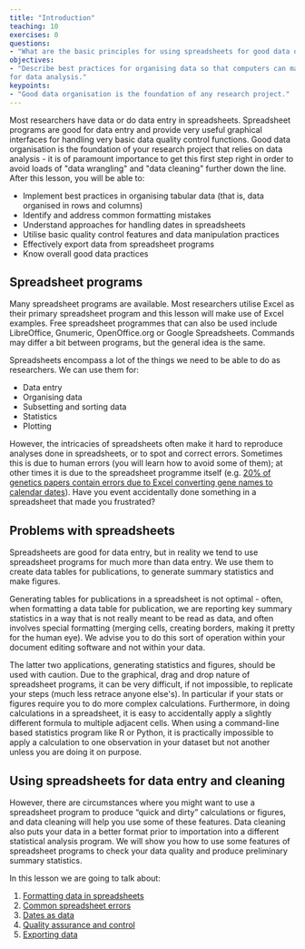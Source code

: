 ```yaml
---
title: "Introduction"
teaching: 10
exercises: 0
questions:
- "What are the basic principles for using spreadsheets for good data organisation?"
objectives:
- "Describe best practices for organising data so that computers can make the best use of it 
for data analysis."
keypoints:
- "Good data organisation is the foundation of any research project."
---
```


Most researchers have data or do data entry in
spreadsheets. Spreadsheet programs are good for data entry and provide very useful graphical
interfaces for handling very basic data quality control functions. 
Good data organisation is the foundation of your research project that relies on data analysis - it is of paramount
importance to get this first step right in order to avoid loads of "data wrangling" and "data cleaning" 
further down the line. After this lesson, you will be able to:
- Implement best practices in organising tabular data (that is, data organised in rows and columns) 
- Identify and address common formatting mistakes
- Understand approaches for handling dates in spreadsheets
- Utilise basic quality control features and data manipulation practices
- Effectively export data from spreadsheet programs
- Know overall good data practices

## Spreadsheet programs

Many spreadsheet programs are available. Most researchers utilise Excel as their primary spreadsheet program and this lesson will make use of Excel examples. Free spreadsheet programmes that can also be used include LibreOffice, Gnumeric, OpenOffice.org or Google Spreadsheets. Commands may differ a bit between programs, but the general idea
is the same.

Spreadsheets encompass a lot of the things we need
to be able to do as researchers. We can use them for:

- Data entry
- Organising data
- Subsetting and sorting data
- Statistics
- Plotting

However, the intricacies of spreadsheets often make it hard to reproduce analyses done in spreadsheets, or to
spot and correct errors. Sometimes this is due to human errors (you will learn how to avoid some of them); 
at other times it is due to the spreadsheet programme itself (e.g. [20% of genetics papers contain errors due to Excel converting gene names to calendar dates](https://www.theverge.com/2020/8/6/21355674/human-genes-rename-microsoft-excel-misreading-dates)). 
Have you event accidentally done something in a spreadsheet that made you frustrated?  

## Problems with spreadsheets

Spreadsheets are good for data entry, but in reality we tend to
use spreadsheet programs for much more than data entry. We use them
to create data tables for publications, to generate summary
statistics and make figures.

Generating tables for publications in a spreadsheet is not
optimal - often, when formatting a data table for publication, we are
reporting key summary statistics in a way that is not really meant to
be read as data, and often involves special formatting
(merging cells, creating borders, making it pretty for the human eye). We advise you to
do this sort of operation within your document editing software and not within your data.

The latter two applications, generating statistics and figures, should 
be used with caution. Due to the graphical, drag and drop nature of 
spreadsheet programs, it can be very difficult, if not impossible, to 
replicate your steps (much less retrace anyone else's). In particular if your 
stats or figures require you to do more complex calculations. Furthermore, 
in doing calculations in a spreadsheet, it is easy to accidentally apply a 
slightly different formula to multiple adjacent cells. When using a 
command-line based statistics program like R or Python, it is practically 
impossible to apply a calculation to one observation in your 
dataset but not another unless you are doing it on purpose. 

## Using spreadsheets for data entry and cleaning

However, there are circumstances where you might want to use a spreadsheet 
program to produce “quick and dirty” calculations or figures, and data 
cleaning will help you use some of these features. Data cleaning also
puts your data in a better format prior to importation into a different 
statistical analysis program. We will show you how to use some features of 
spreadsheet programs to check your data quality and produce 
preliminary summary statistics.

In this lesson we are going to talk about:

1. [Formatting data in spreadsheets](../01-format-data/)
2. [Common spreadsheet errors](../02-common-mistakes/)
3. [Dates as data](../03-dates-as-data/)
4. [Quality assurance and control](../04-quality-control/)
5. [Exporting data](../05-exporting-data/)
